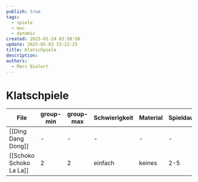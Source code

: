 ```yaml
---
publish: true
tags:
  - spiele
  - moc
  - dynamic
created: 2025-01-24 03:50:50
update: 2025-05-03 23:22:25
title: Klatschpiele
description: 
authors:
  - Marc Bielert
---
```


# Klatschpiele

<!-- QueryToSerialize: Table group-min, group-max, Schwierigkeit, Material, Spieldauer, category FROM #spiele AND "docs" WHERE contains(category, "klatschspiel") -->
<!-- SerializedQuery: Table group-min, group-max, Schwierigkeit, Material, Spieldauer, category FROM #spiele AND "docs" WHERE contains(category, "klatschspiel") -->

| File                                                 | group-min | group-max | Schwierigkeit | Material | Spieldauer | category                       |
| ---------------------------------------------------- | --------- | --------- | ------------- | -------- | ---------- | ------------------------------ |
| [[Ding Dang Dong]]           | \-        | \-        | \-            | \-       | \-         | <ul><li>klatschspiel</li></ul> |
| [[Schoko Schoko La La]] | 2         | 2         | einfach       | keines   | 2-5        | <ul><li>klatschspiel</li></ul> |
<!-- SerializedQuery END -->
